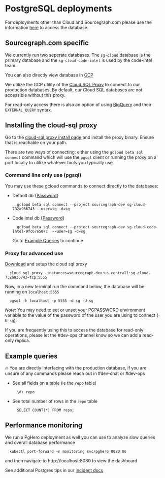 # PostgreSQL deployments

For deployments other than Cloud and Sourcegraph.com please use the information [here](https://docs.sourcegraph.com/admin/faq#how-do-i-access-the-sourcegraph-database) to access the database.

## Sourcegraph.com specific

We currently run two seperate databases. The `sg-cloud` database is the primary database and the `sg-cloud-code-intel` is used by the code-intel team.

You can also directly view database in [GCP](https://console.cloud.google.com/sql/instances?project=sourcegraph-dev)

We utilize the GCP utility of the [Cloud SQL Proxy](https://cloud.google.com/sql/docs/postgres/sql-proxy) to connect to our production databases. By default, our Cloud SQL databases are not accessible without this proxy.

For read-only access there is also an option of using [BigQuery](
https://console.cloud.google.com/bigquery?sq=527047051561:67f2616f4acb4b7cb3639e4a97e2f4aa
) and their `EXTERNAL_QUERY` syntax.

## Installing the cloud-sql proxy

Go to the [cloud-sql proxy install page](https://cloud.google.com/sql/docs/postgres/sql-proxy#install) and install the proxy binary. Ensure that is reachable on your path.


There are two ways of connecting: either using the `gcloud beta sql connect` command which will use the `pgsql` client or running the proxy on a port locally to utilize whatever tools you typically use.


### Command line only use (pgsql)

You may use these gcloud commands to connect directly to the databases:

- Default db {[Password](https://my.1password.com/vaults/dnrhbauihkhjs5ag6vszsme45a/allitems/svfiw4vcbxhhbobpl442olyebu/)}
  ```
    gcloud beta sql connect --project sourcegraph-dev sg-cloud-732a936743 --user=sg -d=sg
  ```
- Code intel db {[Password](https://my.1password.com/vaults/dnrhbauihkhjs5ag6vszsme45a/allitems/wcnh2e3ql7j2x54zflqen5mzva)}
  ```
    gcloud beta sql connect --project sourcegraph-dev sg-cloud-code-intel-9fc67e507c  --user=sg -d=sg
  ```

  Go to [Example Queries](#example-queries) to continue

### Proxy for advanced use

[Download](https://cloud.google.com/sql/docs/postgres/quickstart-proxy-test#install_and_authenticate_the_gcloud_command-line_tool) and setup the cloud sql proxy
```
  cloud_sql_proxy -instances=sourcegraph-dev:us-central1:sg-cloud-732a936743=tcp:5555
```

Now, in a new terminal run the command below, the database will be running on `localhost:5555`

  ```
    pgsql -h localhost -p 5555 -d sg -U sg
  ```
  _Note:_ You may need to set or unset your PGPASSWORD environment variable to the value of the password of the user you are using to connect (`-U sg`).

If you are frequently using this to access the database for read-only operations, please let the #dev-ops channel know so we can add a read-only replica.


## Example queries
🔥 You are directly interfacing with the production database, if you are unsure of any commands please reach out in #dev-chat or #dev-ops

- See all fields on a table (ie the `repo` table)
  ```
    \d+ repo
  ```
- See total number of rows in the `repo` table
  ```
    SELECT COUNT(*) FROM repo;
  ```
## Performance monitoring

We run a PgHero deployment as well you can use to analyze slow queries and overall database performance
```
  kubectl port-forward -n monitoring svc/pghero 8080:80
```
and then navigate to http://localhost:8080 to view the dashboard

See additional Postgres tips in our [incident docs](../incidents/playbooks/index.md#postgreSQL-database-problems)
